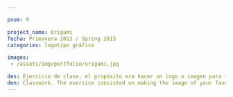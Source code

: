 ```yaml
---

pnum: 9

project_name: Origami
fecha: Primavera 2013 / Spring 2013
categories: logotipo gráfico

images:
 - /assets/img/portfolio/origami.jpg

des: Ejercicio de clase, el propósito era hacer un logo o imagen para tu canción favorita. En este caso fue la canción Origami de Capital Cities.
den: Classwork. The exersice consisted on making the image of your favorite song, mine is Origami by Capital Cities.
---
```

